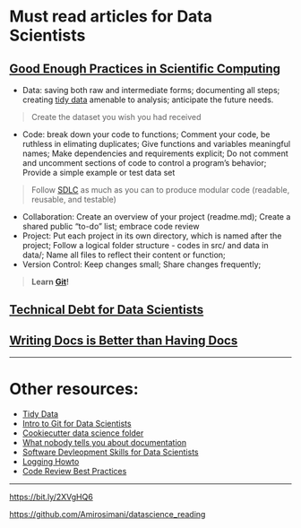 # Must read articles for Data Scientists

## [Good Enough Practices in Scientific Computing](https://arxiv.org/pdf/1609.00037.pdf)

- Data: saving both raw and intermediate forms; documenting all steps; creating [tidy data](https://www.jstatsoft.org/article/view/v059i10) amenable to analysis; anticipate the future needs.
> Create the dataset you wish you had received
- Code: break down your code to functions; Comment your code, be ruthless in elimating duplicates; Give functions and variables meaningful names; Make dependencies and requirements explicit; Do not comment and uncomment sections of code to control a program’s behavior; Provide a simple example or test data set
> Follow [SDLC](http://treycausey.com/software_dev_skills.html) as much as you can to produce modular code (readable, reusable, and testable)
- Collaboration: Create an overview of your project (readme.md); Create a shared public “to-do” list; embrace code review
- Project: Put each project in its own directory, which is named after the project; Follow a logical folder structure - codes in src/ and data in data/; Name all files to reflect their content or function; 
- Version Control: Keep changes small; Share changes frequently;
>**Learn [Git](https://www.datacamp.com/courses/introduction-to-git-for-data-science)!**

## [Technical Debt for Data Scientists](https://blog.shotwell.ca/posts/2019-04-19-technical-debt-in-data-science/)


## [Writing Docs is Better than Having Docs](https://enpiar.com/2019/02/17/writing-docs-is-better-than-having-docs/)


---
# Other resources:
* [Tidy Data](https://www.jstatsoft.org/article/view/v059i10)
* [Intro to Git for Data Scientists](https://www.datacamp.com/courses/introduction-to-git-for-data-science)
* [Cookiecutter data science folder](https://github.com/drivendata/cookiecutter-data-science)
* [What nobody tells you about documentation](https://www.divio.com/blog/documentation/)
* [Software Devleopment Skills for Data Scientists](http://treycausey.com/software_dev_skills.html)
* [Logging Howto](https://docs.python.org/2/howto/logging.html)
* [Code Review Best Practices](https://www.kevinlondon.com/2015/05/05/code-review-best-practices.html)


---
https://bit.ly/2XVgHQ6

https://github.com/Amirosimani/datascience_reading
